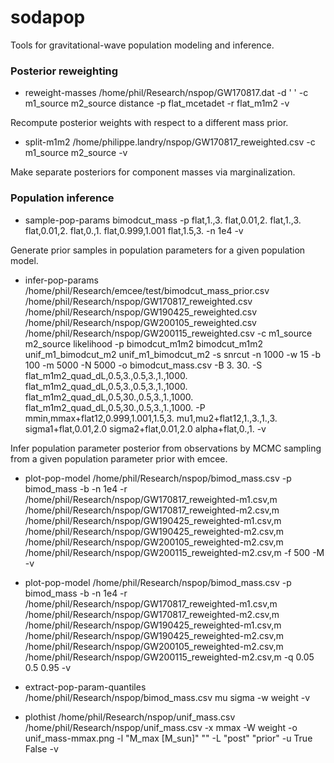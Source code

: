 # sodapop
Tools for gravitational-wave population modeling and inference.

### Posterior reweighting

* reweight-masses /home/phil/Research/nspop/GW170817.dat -d ' ' -c m1_source m2_source distance -p flat_mcetadet -r flat_m1m2 -v

Recompute posterior weights with respect to a different mass prior.

* split-m1m2 /home/philippe.landry/nspop/GW170817_reweighted.csv -c m1_source m2_source -v

Make separate posteriors for component masses via marginalization.

### Population inference

* sample-pop-params bimodcut_mass -p flat,1.,3. flat,0.01,2. flat,1.,3. flat,0.01,2. flat,0.,1. flat,0.999,1.001 flat,1.5,3. -n 1e4 -v

Generate prior samples in population parameters for a given population model.

* infer-pop-params /home/phil/Research/emcee/test/bimodcut_mass_prior.csv /home/phil/Research/nspop/GW170817_reweighted.csv /home/phil/Research/nspop/GW190425_reweighted.csv /home/phil/Research/nspop/GW200105_reweighted.csv /home/phil/Research/nspop/GW200115_reweighted.csv -c m1_source m2_source likelihood -p bimodcut_m1m2 bimodcut_m1m2 unif_m1_bimodcut_m2 unif_m1_bimodcut_m2 -s snrcut -n 1000 -w 15 -b 100 -m 5000 -N 5000 -o bimodcut_mass.csv -B 3. 30. -S flat_m1m2_quad_dL,0.5,3.,0.5,3.,1.,1000. flat_m1m2_quad_dL,0.5,3.,0.5,3.,1.,1000. flat_m1m2_quad_dL,0.5,30.,0.5,3.,1.,1000. flat_m1m2_quad_dL,0.5,30.,0.5,3.,1.,1000. -P mmin,mmax+flat12,0.999,1.001,1.5,3. mu1,mu2+flat12,1.,3.,1.,3. sigma1+flat,0.01,2.0 sigma2+flat,0.01,2.0 alpha+flat,0.,1. -v

Infer population parameter posterior from observations by MCMC sampling from a given population parameter prior with emcee.

* plot-pop-model /home/phil/Research/nspop/bimod_mass.csv -p bimod_mass -b -n 1e4 -r /home/phil/Research/nspop/GW170817_reweighted-m1.csv,m /home/phil/Research/nspop/GW170817_reweighted-m2.csv,m /home/phil/Research/nspop/GW190425_reweighted-m1.csv,m /home/phil/Research/nspop/GW190425_reweighted-m2.csv,m /home/phil/Research/nspop/GW200105_reweighted-m2.csv,m /home/phil/Research/nspop/GW200115_reweighted-m2.csv,m -f 500 -M -v

* plot-pop-model /home/phil/Research/nspop/bimod_mass.csv -p bimod_mass -b -n 1e4 -r /home/phil/Research/nspop/GW170817_reweighted-m1.csv,m /home/phil/Research/nspop/GW170817_reweighted-m2.csv,m /home/phil/Research/nspop/GW190425_reweighted-m1.csv,m /home/phil/Research/nspop/GW190425_reweighted-m2.csv,m /home/phil/Research/nspop/GW200105_reweighted-m2.csv,m /home/phil/Research/nspop/GW200115_reweighted-m2.csv,m -q 0.05 0.5 0.95 -v

* extract-pop-param-quantiles /home/phil/Research/nspop/bimod_mass.csv mu sigma -w weight -v

* plothist /home/phil/Research/nspop/unif_mass.csv /home/phil/Research/nspop/unif_mass.csv -x mmax -W weight -o unif_mass-mmax.png -l "M_max [M_sun]" "" -L "post" "prior" -u True False -v
